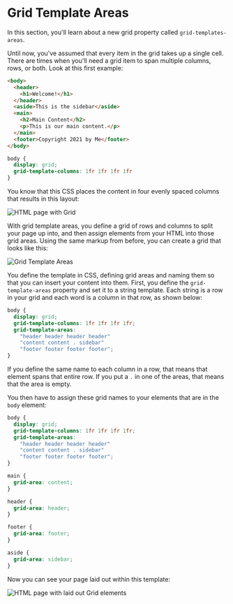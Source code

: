 # Grid Template Areas

In this section, you'll learn about a new grid property called `grid-templates-areas`.

Until now, you've assumed that every item in the grid takes up a single cell. There are times when you'll need a grid item to span multiple columns, rows, or both. Look at this first example:

```html
<body>
  <header>
    <h1>Welcome!</h1>
  </header>
  <aside>This is the sidebar</aside>
  <main>
    <h2>Main Content</h2>
    <p>This is our main content.</p>
  </main>
  <footer>Copyright 2021 by Me</footer>
</body>
```

```css
body {
  display: grid;
  grid-template-columns: 1fr 1fr 1fr 1fr
}
```

You know that this CSS places the content in four evenly spaced columns that results in this layout:

![HTML page with Grid](https://user-images.githubusercontent.com/94882786/176827074-d5051ccf-881c-4af0-a222-9d5924742d2a.png)

With grid template areas, you define a grid of rows and columns to split your page up into, and then assign elements from your HTML into those grid areas. Using the same markup from before, you can create a grid that looks like this:

![Grid Template Areas](https://user-images.githubusercontent.com/94882786/176827095-85dce8fe-ab53-4560-a4b9-a3f65da9e272.svg)

You define the template in CSS, defining grid areas and naming them so that you can insert your content into them. First, you define the `grid-template-areas` property and set it to a string template. Each string is a row in your grid and each word is a column in that row, as shown below:

```css
body {
  display: grid;
  grid-template-columns: 1fr 1fr 1fr 1fr;
  grid-template-areas:
    "header header header header"
    "content content . sidebar"
    "footer footer footer footer";
}
```

If you define the same name to each column in a row, that means that element spans that entire row. If you put a `.` in one of the areas, that means that the area is empty.

You then have to assign these grid names to your elements that are in the `body` element:

```css
body {
  display: grid;
  grid-template-columns: 1fr 1fr 1fr 1fr;
  grid-template-areas:
    "header header header header"
    "content content . sidebar"
    "footer footer footer footer";
}

main {
  grid-area: content;
}

header {
  grid-area: header;
}

footer {
  grid-area: footer;
}

aside {
  grid-area: sidebar;
}
```

Now you can see your page laid out within this template:

![HTML page with laid out Grid elements](https://user-images.githubusercontent.com/94882786/176827120-d4193e1c-f3e6-46c0-9c5e-2d19442ecc09.png)
